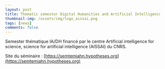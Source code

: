 ```yaml
---
layout: post
title: Thematic semester Digital Humanities and Artificial Intelligence
thumbnail-img: /assets/img/logo_aissai.png
tags: [news]
comments: false
---
```



Semester thématique IA/DH financé par le centre Artificial intelligence for science, science for artificial intelligence (AISSAI) du CNRS.

Site du séminaire : [https://semtemiahn.hypotheses.org](https://semtemiahn.hypotheses.org)